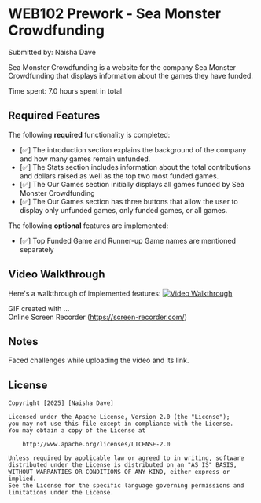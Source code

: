 # WEB102 Prework - Sea Monster Crowdfunding

Submitted by: Naisha Dave

Sea Monster Crowdfunding is a website for the company Sea Monster Crowdfunding that displays information about the games they have funded.

Time spent: 7.0 hours spent in total

## Required Features

The following **required** functionality is completed:

* [✅] The introduction section explains the background of the company and how many games remain unfunded.
* [✅] The Stats section includes information about the total contributions and dollars raised as well as the top two most funded games.
* [✅] The Our Games section initially displays all games funded by Sea Monster Crowdfunding
* [✅] The Our Games section has three buttons that allow the user to display only unfunded games, only funded games, or all games.

The following **optional** features are implemented:

* [✅] Top Funded Game and Runner-up Game names are mentioned separately

## Video Walkthrough

Here's a walkthrough of implemented features:
<a href="https://github.com/Naisha-D/web102_prework/blob/main/video.mp4" target="_blank">
  <img src="http://i.imgur.com/link/to/your/gif/file.gif" alt="Video Walkthrough" />
</a>

GIF created with ...  
Online Screen Recorder
(https://screen-recorder.com/)

## Notes

Faced challenges while uploading the video and its link.

## License

    Copyright [2025] [Naisha Dave]

    Licensed under the Apache License, Version 2.0 (the "License");
    you may not use this file except in compliance with the License.
    You may obtain a copy of the License at

        http://www.apache.org/licenses/LICENSE-2.0

    Unless required by applicable law or agreed to in writing, software
    distributed under the License is distributed on an "AS IS" BASIS,
    WITHOUT WARRANTIES OR CONDITIONS OF ANY KIND, either express or implied.
    See the License for the specific language governing permissions and
    limitations under the License.
